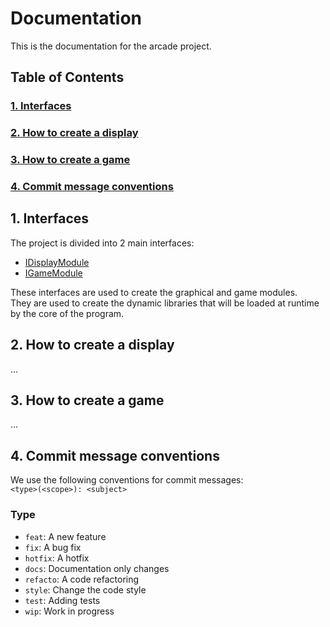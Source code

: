 # Documentation

This is the documentation for the arcade project.

## Table of Contents
### [1. Interfaces](#1-interfaces)
### [2. How to create a display](#2-how-to-create-a-display)
### [3. How to create a game](#3-how-to-create-a-game)
### [4. Commit message conventions](#4-commit-message-conventions)


## 1. Interfaces

The project is divided into 2 main interfaces:

- [IDisplayModule](IDisplayModule.md)
- [IGameModule](IGameModule.md)

These interfaces are used to create the graphical and game modules.<br>
They are used to create the dynamic libraries that will be loaded at runtime by the core of the program.

## 2. How to create a display

...


## 3. How to create a game

...

## 4. Commit message conventions

We use the following conventions for commit messages:<br>
`<type>(<scope>): <subject>`

### Type
- `feat`: A new feature
- `fix`: A bug fix
- `hotfix`: A hotfix
- `docs`: Documentation only changes
- `refacto`: A code refactoring
- `style`: Change the code style
- `test`: Adding tests
- `wip`: Work in progress
